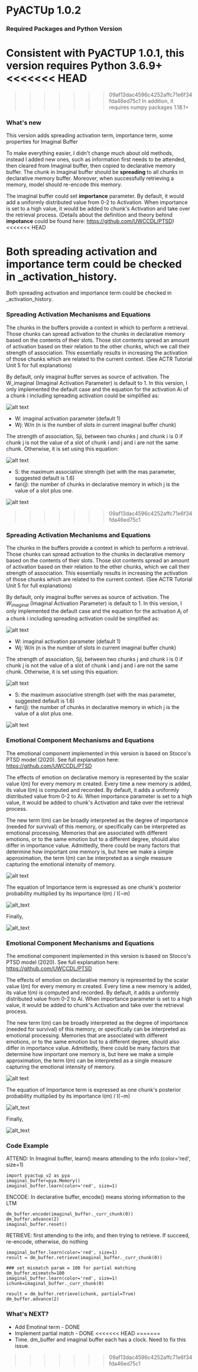 ﻿# PyACTUp 1.0.2
### Required Packages and Python Version
Consistent with PyACTUP 1.0.1, this version requires Python 3.6.9+
<<<<<<< HEAD
=======

>>>>>>> 09af13dac4596c4252affc71e6f34fda46ed75c1
In addition, it requires numpy packages 1.18.1+ 

### What's new
This version adds spreading activation term, importance term, some properties for Imaginal Buffer


To make everything easier, I didn't change much about old methods, instead I added new ones, such as information first needs to be attended, then cleared from Imaginal buffer, then copied to declarative memory buffer. The chunk in Imaginal buffer should be **spreading** to all chunks in declarative memory buffer. Moreover, when successfully retrieving a memory, model should re-encode this memory. 

The imaginal buffer could set **importance** parameter. By default, it would add a uniformly distributed value from 0-2 to Activation. When importance is set to a high value, it would be added to chunk's Activation and take over the retrieval process. (Details about the definition and theory behind **impotance** could be found here: https://github.com/UWCCDL/PTSD) 
<<<<<<< HEAD

Both spreading activation and importance term could be checked in _activation_history.
=======

Both spreading activation and importance term could be checked in _activation_history.


### Spreading Activation Mechanisms and Equations

The chunks in the buffers provide a context in which to perform a retrieval. Those chunks can spread activation to the chunks in declarative memory based on the contents of their slots. Those slot contents spread an amount of activation based on their relation to the other chunks, which we call their strength of association. This essentially results in increasing the activation of those chunks which are related to the current context. (See ACTR Tutorial Unit 5 for full explanations)

By default, only imaginal buffer serves as source of activation. The W_imaginal (Imaginal Activation Parameter) is default to 1. In this version, I only implemented the default case and the equation for the activation Ai of a chunk i including spreading activation could be simplified as:


![alt text](https://lh3.googleusercontent.com/ABVsgSQ0KneRZUL9PDXuYPKroQsutzg_5qMQ_NZEQfBX-wdly-aMd3v99ZBqjSu7LTL9ShwJMSscKsPLmjssHG9oLZO7z0-ToO70sXyL5Bs0bj-Xv67rY_ZsjxFPBzNClG6q-AG7 "Eq.1")


- W: imaginal activation parameter (default 1)
- Wj: W/n (n is the number of slots in current imaginal buffer chunk)

The strength of association, Sji, between two chunks j and chunk i is 0 if chunk j is not the value of a slot of chunk i and j and i are not the same chunk. Otherwise, it is set using this equation:


![alt text](https://lh6.googleusercontent.com/QWeGhjzUmkKDXFr0Xq_84IZ6umbdSCa8bzsPbtYaMsBF98ZSbYji7F8YDIHcQpWPT2l_SaSCLhaoaBYeCKjSco3J6EsRfGE0PByHGIQvJjiF7cnP3YiAlnNfSO489xGLuZF6pNMJ)

- S: the maximum associative strength (set with the mas parameter, suggested default is 1.6)
- fan(j): the number of chunks in declarative memory in which j is the value of a slot plus one.

![alt text](https://lh3.googleusercontent.com/d9JBhD-RpoTNefBu7gnRPL0D3mqhc_MtXXUGTjMulCcUvSIMoQlhU6S-kiN4B8Z4mF_rNGTwrelV4UICcqoe-1LoHnCEwPgQRdeDXIe3GET65aUAvNi6-tv7VTH5qRedVQozWedS "Spreading Activation Example")

>>>>>>> 09af13dac4596c4252affc71e6f34fda46ed75c1


### Spreading Activation Mechanisms and Equations

The chunks in the buffers provide a context in which to perform a retrieval. Those chunks can spread activation to the chunks in declarative memory based on the contents of their slots. Those slot contents spread an amount of activation based on their relation to the other chunks, which we call their strength of association. This essentially results in increasing the activation of those chunks which are related to the current context. (See ACTR Tutorial Unit 5 for full explanations)

By default, only imaginal buffer serves as source of activation. The $W_{imaginal}$ (Imaginal Activation Parameter) is default to 1. In this version, I only implemented the default case and the equation for the activation $A_i$ of a chunk i including spreading activation could be simplified as:


![alt text](https://lh3.googleusercontent.com/ABVsgSQ0KneRZUL9PDXuYPKroQsutzg_5qMQ_NZEQfBX-wdly-aMd3v99ZBqjSu7LTL9ShwJMSscKsPLmjssHG9oLZO7z0-ToO70sXyL5Bs0bj-Xv67rY_ZsjxFPBzNClG6q-AG7 "Eq.1")


- W: imaginal activation parameter (default 1)
- Wj: W/n (n is the number of slots in current imaginal buffer chunk)

The strength of association, Sji, between two chunks j and chunk i is 0 if chunk j is not the value of a slot of chunk i and j and i are not the same chunk. Otherwise, it is set using this equation:


![alt text](https://lh6.googleusercontent.com/QWeGhjzUmkKDXFr0Xq_84IZ6umbdSCa8bzsPbtYaMsBF98ZSbYji7F8YDIHcQpWPT2l_SaSCLhaoaBYeCKjSco3J6EsRfGE0PByHGIQvJjiF7cnP3YiAlnNfSO489xGLuZF6pNMJ)

- S: the maximum associative strength (set with the mas parameter, suggested default is 1.6)
- fan(j): the number of chunks in declarative memory in which j is the value of a slot plus one.

![alt text](https://lh3.googleusercontent.com/d9JBhD-RpoTNefBu7gnRPL0D3mqhc_MtXXUGTjMulCcUvSIMoQlhU6S-kiN4B8Z4mF_rNGTwrelV4UICcqoe-1LoHnCEwPgQRdeDXIe3GET65aUAvNi6-tv7VTH5qRedVQozWedS "Spreading Activation Example")




### Emotional Component Mechanisms and Equations

The emotional component implemented in this version is based on Stocco's PTSD model (2020). See full explanation here: https://github.com/UWCCDL/PTSD

The effects of emotion on declarative memory is represented by the scalar value I(m) for every memory m created. Every time a new memory is added, its value I(m) is computed and recorded. By default, it adds a uniformly distributed value from 0-2 to Ai. When importance parameter is set to a high value, it would be added to chunk's Activation and take over the retrieval process.

The new term I(m) can be broadly interpreted as the degree of importance (needed for survival) of this memory, or specifically can be interpreted as emotional processing. Memories that are associated with different emotions, or to the same emotion but to a different degree, should also differ in importance value. Admittedly, there could be many factors that determine how important one memory is, but here we make a simple approximation, the term I(m) can be interpreted as a single measure capturing the emotional intensity of memory.

![alt text](https://lh3.googleusercontent.com/PgI6peikKtHoKhjGSehkbs5xND0XdGzqFV4BHdPvLt_awR-WgwYjvcAghR1zh-BhKYwfqzyzKaFCPfwdYx-IuUkd9jyznaGzHqwak1ll "Importance Term")

The equation of Importance term is expressed as one chunk's posterior probability multiplied by its importance 
                        I(m) / I(¬m)

![alt_text](https://lh3.googleusercontent.com/cbBNm4HAtUPOg6txP2Z_izOf-3AgYypYN7y8DFoVHJhaJeSc1OJRsNDdYgjTnUB4x9CILa1fIYSxmbbzFsjbv2f-L0ArhsWUj9L6FsKm)

Finally, 

![alt_text](https://lh3.googleusercontent.com/4YDvx-hpHNoMz4LD05al9FmHpmZsrkY_GwAorIKrS2NNFhqfvvlHtAtkE57J5B9Z_5QeaoPhb3sYC_bsFTDS30C50SewXft2ULhRRV1klPEaYclTgdY3Iif0BHX9UR7spRATJ2Z5)

### Emotional Component Mechanisms and Equations

The emotional component implemented in this version is based on Stocco's PTSD model (2020). See full explanation here: https://github.com/UWCCDL/PTSD

The effects of emotion on declarative memory is represented by the scalar value I(m) for every memory m created. Every time a new memory is added, its value I(m) is computed and recorded. By default, it adds a uniformly distributed value from 0-2 to Ai. When importance parameter is set to a high value, it would be added to chunk's Activation and take over the retrieval process.

The new term I(m) can be broadly interpreted as the degree of importance (needed for survival) of this memory, or specifically can be interpreted as emotional processing. Memories that are associated with different emotions, or to the same emotion but to a different degree, should also differ in importance value. Admittedly, there could be many factors that determine how important one memory is, but here we make a simple approximation, the term I(m) can be interpreted as a single measure capturing the emotional intensity of memory.

![alt text](https://lh3.googleusercontent.com/PgI6peikKtHoKhjGSehkbs5xND0XdGzqFV4BHdPvLt_awR-WgwYjvcAghR1zh-BhKYwfqzyzKaFCPfwdYx-IuUkd9jyznaGzHqwak1ll "Importance Term")

The equation of Importance term is expressed as one chunk's posterior probability multiplied by its importance 
                        I(m) / I(¬m)

![alt_text](https://lh3.googleusercontent.com/JOhd2plJV7SKOAgNHGhTTKrRnJq1v9iCB4CRWfF-yEZ5kyqo23E6aLLBCDJmKOZgFNRZ-GR7SiFHPv_MvuOn7QMqeyCccuELKqxtPFit)

Finally, 

![alt_text](https://lh5.googleusercontent.com/Eia8Vt1LQEY4jeGSeUYd6ppac8zx2YsUhwcbwgGzpI4xUpzRO8r9wtXj4U8DsVCJ2EBh2IiZ0ODRVcrEQXxea_-M7Wto5E_9hKCY9YU)

### Code Example
ATTEND: In Imaginal buffer, learn() means attending to the info (color='red', size=1)

    import pyactup_v2 as pya
    imaginal_buffer=pya.Memory() 
    imaginal_buffer.learn(color='red', size=1)

ENCODE: In declarative buffer, encode() means storing information to the LTM

    dm_buffer.encode(imaginal_buffer._curr_chunk(0))
    dm_buffer.advance(2)
    imaginal_buffer.reset() 
    

RETRIEVE: first attending to the info, and then trying to retrieve. If succeed, re-encode, otherwise, do nothing 

    imaginal_buffer.learn(color='red', size=1)
    result = dm_buffer.retrieve(imaginal_buffer._curr_chunk(0))
    
    ### set mismatch param = 100 for partial matching
    dm_buffer.mismatch=100
    imaginal_buffer.learn(color='red', size=1)
    ichunk=imaginal_buffer._curr_chunk(0)
    
    result = dm_buffer.retrieve(ichunk, partial=True)
    dm_buffer.advance(2)

### What's NEXT?
- Add Emotinal term - DONE
- Implement partial match - DONE
<<<<<<< HEAD
=======
- Time. dm_buffer and imaginal buffer each has a clock. Need to fix this issue. 
>>>>>>> 09af13dac4596c4252affc71e6f34fda46ed75c1

